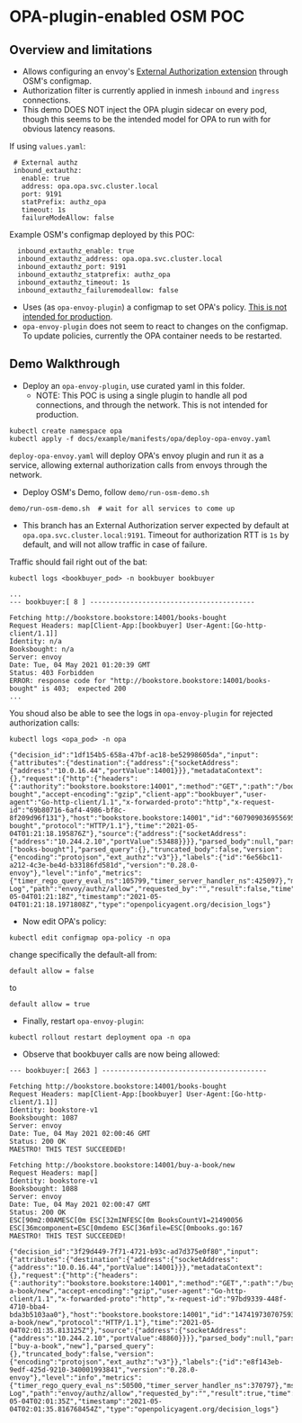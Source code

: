# OPA-plugin-enabled OSM POC

## Overview and limitations
- Allows configuring an envoy's [External Authorization extension](https://www.envoyproxy.io/docs/envoy/latest/configuration/http/http_filters/ext_authz_filter) through OSM's configmap.
- Authorization filter is currently applied in inmesh `inbound` and `ingress` connections. 
- This demo DOES NOT inject the OPA plugin sidecar on every pod, though this seems to be the intended model for OPA to run with for obvious latency reasons.
  
If using `values.yaml`:
 ```
  # External authz
  inbound_extauthz:
    enable: true
    address: opa.opa.svc.cluster.local
    port: 9191
    statPrefix: authz_opa
    timeout: 1s
    failureModeAllow: false
```
Example OSM's configmap deployed by this POC:
```
  inbound_extauthz_enable: true
  inbound_extauthz_address: opa.opa.svc.cluster.local
  inbound_extauthz_port: 9191
  inbound_extauthz_statprefix: authz_opa
  inbound_extauthz_timeout: 1s
  inbound_extauthz_failuremodeallow: false
```

- Uses (as `opa-envoy-plugin`) a configmap to set OPA's policy. [This is not intended for production](https://github.com/open-policy-agent/opa-envoy-plugin#example-bundle-configuration). 
- `opa-envoy-plugin` does not seem to react to changes on the configmap. To update policies, currently the OPA container needs to be restarted.

## Demo Walkthrough

- Deploy an `opa-envoy-plugin`, use curated yaml in this folder.
  - NOTE: This POC is using a single plugin to handle all pod connections, and through the network. This is not intended for production.
```
kubectl create namespace opa
kubectl apply -f docs/example/manifests/opa/deploy-opa-envoy.yaml
```
`deploy-opa-envoy.yaml` will deploy OPA's envoy plugin and run it as a service, allowing external authorization calls from envoys through the network.

- Deploy OSM's Demo, follow `demo/run-osm-demo.sh`
```
demo/run-osm-demo.sh  # wait for all services to come up
```
- This branch has an External Authorization server expected by default at `opa.opa.svc.cluster.local:9191`. Timeout for authorization RTT is `1s` by default, and will not allow traffic in case of failure.

Traffic should fail right out of the bat:
```
kubectl logs <bookbuyer_pod> -n bookbuyer bookbuyer
```
```
...
--- bookbuyer:[ 8 ] -----------------------------------------

Fetching http://bookstore.bookstore:14001/books-bought
Request Headers: map[Client-App:[bookbuyer] User-Agent:[Go-http-client/1.1]]
Identity: n/a
Booksbought: n/a
Server: envoy
Date: Tue, 04 May 2021 01:20:39 GMT
Status: 403 Forbidden
ERROR: response code for "http://bookstore.bookstore:14001/books-bought" is 403;  expected 200
...
```

You shoud also be able to see the logs in `opa-envoy-plugin` for rejected authorization calls:
```
kubectl logs <opa_pod> -n opa
```
```
{"decision_id":"1df154b5-658a-47bf-ac18-be52998605da","input":{"attributes":{"destination":{"address":{"socketAddress":{"address":"10.0.16.44","portValue":14001}}},"metadataContext":{},"request":{"http":{"headers":{":authority":"bookstore.bookstore:14001",":method":"GET",":path":"/books-bought","accept-encoding":"gzip","client-app":"bookbuyer","user-agent":"Go-http-client/1.1","x-forwarded-proto":"http","x-request-id":"69b80716-6af4-4986-bf8c-8f209d96f131"},"host":"bookstore.bookstore:14001","id":"6079090369556950701","method":"GET","path":"/books-bought","protocol":"HTTP/1.1"},"time":"2021-05-04T01:21:18.195876Z"},"source":{"address":{"socketAddress":{"address":"10.244.2.10","portValue":53488}}}},"parsed_body":null,"parsed_path":["books-bought"],"parsed_query":{},"truncated_body":false,"version":{"encoding":"protojson","ext_authz":"v3"}},"labels":{"id":"6e56bc11-a212-4c3e-be4d-b33186fd581d","version":"0.28.0-envoy"},"level":"info","metrics":{"timer_rego_query_eval_ns":105799,"timer_server_handler_ns":425097},"msg":"Decision Log","path":"envoy/authz/allow","requested_by":"","result":false,"time":"2021-05-04T01:21:18Z","timestamp":"2021-05-04T01:21:18.1971808Z","type":"openpolicyagent.org/decision_logs"}
```

- Now edit OPA's policy:
```
kubectl edit configmap opa-policy -n opa
```
change specifically the default-all from:
```
default allow = false
```
to
```
default allow = true
```

- Finally, restart `opa-envoy-plugin`:
```
kubectl rollout restart deployment opa -n opa
```

- Observe that bookbuyer calls are now being allowed:
```
--- bookbuyer:[ 2663 ] -----------------------------------------

Fetching http://bookstore.bookstore:14001/books-bought
Request Headers: map[Client-App:[bookbuyer] User-Agent:[Go-http-client/1.1]]
Identity: bookstore-v1
Booksbought: 1087
Server: envoy
Date: Tue, 04 May 2021 02:00:46 GMT
Status: 200 OK
MAESTRO! THIS TEST SUCCEEDED!

Fetching http://bookstore.bookstore:14001/buy-a-book/new
Request Headers: map[]
Identity: bookstore-v1
Booksbought: 1088
Server: envoy
Date: Tue, 04 May 2021 02:00:47 GMT
Status: 200 OK
ESC[90m2:00AMESC[0m ESC[32mINFESC[0m BooksCountV1=21490056 ESC[36mcomponent=ESC[0mdemo ESC[36mfile=ESC[0mbooks.go:167
MAESTRO! THIS TEST SUCCEEDED!
```

```
{"decision_id":"3f29d449-7f71-4721-b93c-ad7d375e0f80","input":{"attributes":{"destination":{"address":{"socketAddress":{"address":"10.0.16.44","portValue":14001}}},"metadataContext":{},"request":{"http":{"headers":{":authority":"bookstore.bookstore:14001",":method":"GET",":path":"/buy-a-book/new","accept-encoding":"gzip","user-agent":"Go-http-client/1.1","x-forwarded-proto":"http","x-request-id":"97bd9339-448f-4710-bba4-bda3b5103aa0"},"host":"bookstore.bookstore:14001","id":"14741973070759351541","method":"GET","path":"/buy-a-book/new","protocol":"HTTP/1.1"},"time":"2021-05-04T02:01:35.813125Z"},"source":{"address":{"socketAddress":{"address":"10.244.2.10","portValue":48860}}}},"parsed_body":null,"parsed_path":["buy-a-book","new"],"parsed_query":{},"truncated_body":false,"version":{"encoding":"protojson","ext_authz":"v3"}},"labels":{"id":"e8f143eb-9edf-425d-9210-340001993841","version":"0.28.0-envoy"},"level":"info","metrics":{"timer_rego_query_eval_ns":50500,"timer_server_handler_ns":370797},"msg":"Decision Log","path":"envoy/authz/allow","requested_by":"","result":true,"time":"2021-05-04T02:01:35Z","timestamp":"2021-05-04T02:01:35.816768454Z","type":"openpolicyagent.org/decision_logs"}
```
